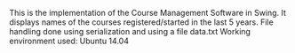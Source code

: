 This is the implementation of the Course Management Software in Swing. It displays names of the courses registered/started in the last 5 years. 
File handling done using serialization and using a file data.txt
Working environment used: Ubuntu 14.04